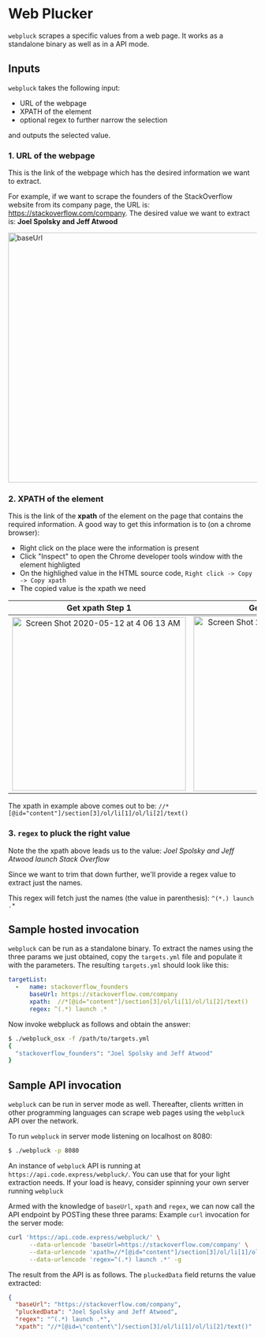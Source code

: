 # Web Plucker

`webpluck` scrapes a specific values from a web page. It works as a standalone
binary as well as in a API mode.

## Inputs
`webpluck` takes the following input:
 - URL of the webpage
 - XPATH of the element
 - optional regex to further narrow the selection

and outputs the selected value.

### 1. URL of the webpage
This is the link of the webpage which has the desired information we want to extract.

For example, if we want to scrape the founders of the StackOverflow website from its company page, the URL is:
https://stackoverflow.com/company. The desired value we want to extract is: **Joel Spolsky and Jeff Atwood**

<img width="507" alt="baseUrl" src="https://user-images.githubusercontent.com/14211134/81618604-5335bf00-9405-11ea-8b8c-ddb75e194983.png">

### 2. XPATH of the element
This is the link of the **xpath** of the element on the page that contains the required information. A good way to get this information is to (on a chrome browser):
 - Right click on the place were the information is present
 - Click "Inspect" to open the Chrome developer tools window with the element highligted
 - On the highlighed value in the HTML source code, `Right click -> Copy -> Copy xpath`
 - The copied value is the xpath we need


Get xpath Step 1             |  Get xpath Step 2
:-------------------------:|:-------------------------:
<img width="352" alt="Screen Shot 2020-05-12 at 4 06 13 AM" src="https://user-images.githubusercontent.com/14211134/81619156-8d539080-9406-11ea-99bf-17e9e4da7e87.png" > | <img width="355" alt="Screen Shot 2020-05-12 at 4 08 02 AM" src="https://user-images.githubusercontent.com/14211134/81619157-8e84bd80-9406-11ea-8941-b6c6e0dfab46.png">

The xpath in example above comes out to be: ```//*[@id="content"]/section[3]/ol/li[1]/ol/li[2]/text()```

### 3. `regex` to pluck the right value

Note the the xpath above leads us to the value: *Joel Spolsky and Jeff Atwood launch Stack Overflow*

Since we want to trim that down further, we'll provide a regex value to extract just the names. 

This regex will fetch just the names (the value in parenthesis): 
``` ^(*.) launch .* ```

## Sample hosted invocation

`webpluck` can be run as a standalone binary. To extract the names using the three params we just obtained, copy the `targets.yml` file and populate it with the parameters. The resulting `targets.yml` should look like this:

```yaml
targetList:
  -   name: stackoverflow_founders
      baseUrl: https://stackoverflow.com/company
      xpath:  //*[@id="content"]/section[3]/ol/li[1]/ol/li[2]/text()
      regex: ^(.*) launch .*
```

Now invoke webpluck as follows and obtain the answer:
```bash
$ ./webpluck_osx -f /path/to/targets.yml
{
  "stackoverflow_founders": "Joel Spolsky and Jeff Atwood"
}
```

## Sample API invocation

`webpluck` can be run in server mode as well. Thereafter, clients written in other programming languages can scrape web pages using the `webpluck` API over the network.

To run `webpluck` in server mode listening on localhost on 8080:
```bash
$ ./webpluck -p 8080
```

An instance of `webpluck` API is running at `https://api.code.express/webpluck/`. You can use that for your light extraction needs. If your load is heavy, consider spinning your own server running `webpluck`

Armed with the knowledge of `baseUrl`, `xpath` and `regex`, we can now call the API endpoint by POSTing these three params:
Example `curl` invocation for the server mode:
```bash
curl 'https://api.code.express/webpluck/' \
      --data-urlencode 'baseUrl=https://stackoverflow.com/company' \
      --data-urlencode 'xpath=//*[@id="content"]/section[3]/ol/li[1]/ol/li[2]/text()' \
      --data-urlencode 'regex=^(.*) launch .*' -g
```

The result from the API is as follows. The `pluckedData` field returns the value extracted:
```json
{
  "baseUrl": "https://stackoverflow.com/company",
  "pluckedData": "Joel Spolsky and Jeff Atwood",
  "regex": "^(.*) launch .*",
  "xpath": "//*[@id=\"content\"]/section[3]/ol/li[1]/ol/li[2]/text()"
```
